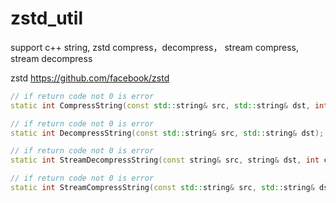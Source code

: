 # zstd_util
support c++ string, zstd compress，decompress， stream compress, stream decompress

zstd https://github.com/facebook/zstd

```c++
// if return code not 0 is error
static int CompressString(const std::string& src, std::string& dst, int compressionlevel = DEFAULTCOMPRESSLEVEL);

// if return code not 0 is error
static int DecompressString(const std::string& src, std::string& dst);

// if return code not 0 is error
static int StreamDecompressString(const string& src, string& dst, int compressionlevel = DEFAULTCOMPRESSLEVEL);

// if return code not 0 is error
static int StreamCompressString(const std::string& src, std::string& dst, int compressionlevel = DEFAULTCOMPRESSLEVEL);
```
